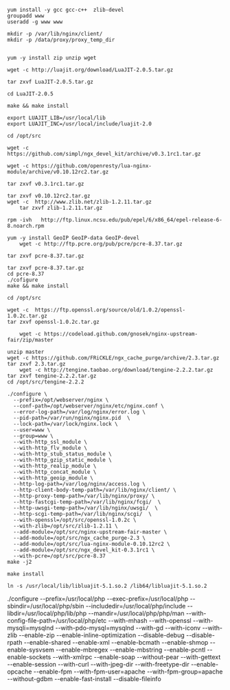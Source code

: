 	yum install -y gcc gcc-c++  zlib-devel
	groupadd www
	useradd -g www www
	
	mkdir -p /var/lib/nginx/client/
	mkdir -p /data/proxy/proxy_temp_dir


    yum -y install zip unzip wget
	
	wget -c http://luajit.org/download/LuaJIT-2.0.5.tar.gz
	
	tar zxvf LuaJIT-2.0.5.tar.gz
	
	cd LuaJIT-2.0.5
	
	make && make install
	
	export LUAJIT_LIB=/usr/local/lib
	export LUAJIT_INC=/usr/local/include/luajit-2.0
		
	cd /opt/src
	
	wget -c https://github.com/simpl/ngx_devel_kit/archive/v0.3.1rc1.tar.gz
	
	wget -c https://github.com/openresty/lua-nginx-module/archive/v0.10.12rc2.tar.gz
	
	tar zxvf v0.3.1rc1.tar.gz
	
	tar zxvf v0.10.12rc2.tar.gz
	wget -c  http://www.zlib.net/zlib-1.2.11.tar.gz
        tar zxvf zlib-1.2.11.tar.gz
	
	rpm -ivh   http://ftp.linux.ncsu.edu/pub/epel/6/x86_64/epel-release-6-8.noarch.rpm

    yum -y install GeoIP GeoIP-data GeoIP-devel
        wget -c http://ftp.pcre.org/pub/pcre/pcre-8.37.tar.gz
	
	tar zxvf pcre-8.37.tar.gz
	
	tar zxvf pcre-8.37.tar.gz
	cd pcre-8.37
	./cofigure
	make && make install
	
	cd /opt/src
	
	wget -c  https://ftp.openssl.org/source/old/1.0.2/openssl-1.0.2c.tar.gz
	tar zxvf openssl-1.0.2c.tar.gz
	
        wget -c https://codeload.github.com/gnosek/nginx-upstream-fair/zip/master
	
	unzip master
	wget -c https://github.com/FRiCKLE/ngx_cache_purge/archive/2.3.tar.gz
	tar zxvf 2.3.tar.gz
        wget -c http://tengine.taobao.org/download/tengine-2.2.2.tar.gz
	tar zxvf tengine-2.2.2.tar.gz
	cd /opt/src/tengine-2.2.2
	
	./configure \
	  --prefix=/opt/webserver/nginx \
	  --conf-path=/opt/webserver/nginx/etc/nginx.conf \
	  --error-log-path=/var/log/nginx/error.log \
	  --pid-path=/var/run/nginx/nginx.pid  \
	  --lock-path=/var/lock/nginx.lock \
	  --user=www \
	  --group=www \
	  --with-http_ssl_module \
	  --with-http_flv_module \
	  --with-http_stub_status_module \
	  --with-http_gzip_static_module \
	  --with-http_realip_module \
	  --with-http_concat_module \
	  --with-http_geoip_module \
	  --http-log-path=/var/log/nginx/access.log \
	  --http-client-body-temp-path=/var/lib/nginx/client/ \
	  --http-proxy-temp-path=/var/lib/nginx/proxy/ \
	  --http-fastcgi-temp-path=/var/lib/nginx/fcgi/  \
	  --http-uwsgi-temp-path=/var/lib/nginx/uwsgi/  \
	  --http-scgi-temp-path=/var/lib/nginx/scgi/  \
	  --with-openssl=/opt/src/openssl-1.0.2c \
	  --with-zlib=/opt/src/zlib-1.2.11 \
	  --add-module=/opt/src/nginx-upstream-fair-master \
	  --add-module=/opt/src/ngx_cache_purge-2.3 \
	  --add-module=/opt/src/lua-nginx-module-0.10.12rc2 \
	  --add-module=/opt/src/ngx_devel_kit-0.3.1rc1 \
	  --with-pcre=/opt/src/pcre-8.37
	make -j2

    make install
	
	ln -s /usr/local/lib/libluajit-5.1.so.2 /lib64/libluajit-5.1.so.2
	
	
	
	

./configure --prefix=/usr/local/php --exec-prefix=/usr/local/php --sbindir=/usr/local/php/sbin --includedir=/usr/local/php/include --libdir=/usr/local/php/lib/php --mandir=/usr/local/php/php/man --with-config-file-path=/usr/local/php/etc --with-mhash --with-openssl --with-mysqli=mysqlnd --with-pdo-mysql=mysqlnd --with-gd --with-iconv --with-zlib --enable-zip --enable-inline-optimization --disable-debug --disable-rpath --enable-shared --enable-xml --enable-bcmath --enable-shmop --enable-sysvsem --enable-mbregex --enable-mbstring  --enable-pcntl --enable-sockets --with-xmlrpc --enable-soap --without-pear --with-gettext --enable-session --with-curl --with-jpeg-dir --with-freetype-dir --enable-opcache --enable-fpm --with-fpm-user=apache --with-fpm-group=apache --without-gdbm --enable-fast-install --disable-fileinfo
